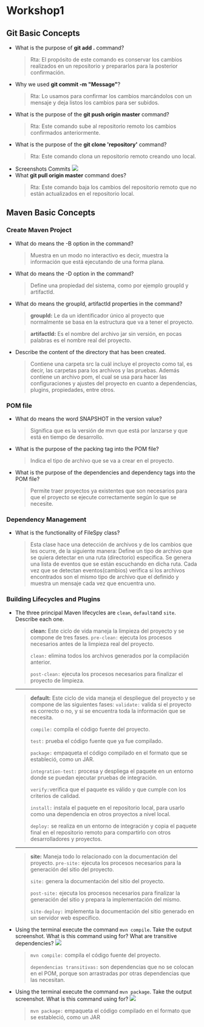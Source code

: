 # Workshop1
## Git Basic Concepts
* What is the purpose of  **git add .** command?
    >Rta: El propósito de este comando es conservar los cambios realizados en un repositorio y prepararlos para la posterior confirmación.
* Why we used **git commit -m "Message"**?
    >Rta: Lo usamos para confirmar los cambios marcándolos con un mensaje y deja listos los cambios para ser subidos.
* What is the purpose of the **git push origin master** command?
    >Rta: Este comando sube al repositorio remoto los cambios confirmados anteriormente.
* What is the purpose of the **git clone 'repository'** command?
    >Rta: Este comando clona un repositorio remoto creando uno local.
* Screenshots Commits
	![](https://github.com/acai-bjca/workshop1/blob/master/Screenshot.PNG)
* What **git pull origin master** command does?
    >Rta: Este comando baja los cambios del repositorio remoto que no están actualizados en el repositorio local.
## Maven Basic Concepts
### Create Maven Project
* What do means the -B option in the command?
	>Muestra en un modo no interactivo es decir, muestra la información que está ejecutando de una forma plana.
* What do means the -D option in the command?
	>Define una propiedad del sistema, como por ejemplo groupId y artifactId.
* What do means the groupId, artifactId properties in the command?
	>**groupId:** Le da un identificador único al proyecto que normalmente se basa en la estructura que va a tener el proyecto.
	
    >**artifactId:** Es el nombre del archivo jar sin versión, en pocas palabras es el nombre real del proyecto.
* Describe the content of the directory that has been created.
	>Contiene una carpeta src la cuál incluye el proyecto como tal, es decir, las carpetas para los archivos y las pruebas. Además contiene un archivo pom, el cual se usa para hacer las configuraciones y ajustes del proyecto en cuanto a dependencias, plugins, propiedades, entre otros.
### POM file
* What do means the word SNAPSHOT in the version value?
	>Significa que es la versión de mvn que está por lanzarse y que está en tiempo de desarrollo.
* What is the purpose of the packing tag into the POM file?
	>Indica el tipo de archivo que se va a crear en el proyecto.
* What is the purpose of the dependencies and dependency tags into the POM file?
	>Permite traer proyectos ya existentes que son necesarios para que el proyecto se ejecute correctamente según lo que se necesite.
### Dependency Management
* What is the functionality of FileSpy class?
	>Esta clase hace una detección de archivos y de los cambios que les ocurre, de la siguiente manera: Define un tipo de archivo que se quiera detectar en una ruta (directorio) específica. Se genera una lista de eventos que se están escuchando en dicha ruta. Cada vez que se detectan eventos(cambios) verifica si los archivos encontrados son el mismo tipo de archivo que el definido y muestra un mensaje cada vez que encuentra uno.
### Building Lifecycles and Plugins
* The three principal Maven lifecycles are `clean`, `default`and `site`. Describe each one.
    >**clean:**  Este ciclo de vida maneja la limpieza del proyecto y se compone de tres fases. 
    >`pre-clean:` ejecuta los procesos necesarios antes de la limpieza real del proyecto.
    >
    >`clean:` elimina todos los archivos generados por la compilación anterior.
    >
    >`post-clean:` ejecuta los procesos necesarios para finalizar el proyecto de limpieza.
    ***
    > **default:**  Este ciclo de vida maneja el despliegue del proyecto y se compone de las siguientes fases:
	>`validate:` valida si el proyecto es correcto o no, y si se encuentra toda la información que se necesita. 
	>
	>`compile:` compila el código fuente del proyecto.
	>
	>`test:` prueba el código fuente que ya fue compilado.
	>
	>`package:` empaqueta el código compilado en el formato que se estableció, como un JAR.
	>
	>`integration-test:` procesa y despliega el paquete en un entorno donde se puedan ejecutar pruebas de integración.
	>
	>`verify:`verifica que el paquete es válido y que cumple con los criterios de calidad.
	>
	>`install:` instala el paquete en el repositorio local, para usarlo como una dependencia en otros proyectos a nivel local.
	>
	>`deploy:` se realiza en un entorno de integración y copia el paquete final en el repositorio remoto para compartirlo con otros desarrolladores y proyectos.
	***
	> **site:**    Maneja todo lo relacionado con la documentación del proyecto.
	>`pre-site:` ejecuta los procesos necesarios para la generación del sitio del proyecto.
	>
	>`site:` genera la documentación del sitio del proyecto.
	>
	>`post-site:` ejecuta los procesos necesarios para finalizar la generación del sitio y prepara la implementación del mismo.
	>
	>`site-deploy:` implementa la documentación del sitio generado en un servidor web específico.

* Using the terminal execute the command `mvn compile`. Take the output screenshot. What is this command using for? What are transitive dependencies?
    ![](https://github.com/acai-bjca/workshop1/blob/master/1-compile.PNG)
    >`mvn compile:` compila el código fuente del proyecto.
    >
    >`dependencias transitivas:` son dependencias que no se colocan en el POM, porque son arrastradas por otras dependencias que las necesitan.
* Using the terminal execute the command `mvn package`. Take the output screenshot. What is this command using for?
	![](https://github.com/acai-bjca/workshop1/blob/master/2-package.PNG)
	>`mvn package:` empaqueta el código compilado en el formato que se estableció, como un JAR